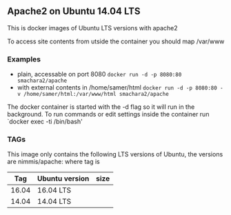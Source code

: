 ## Apache2 on Ubuntu 14.04 LTS

This is docker images of Ubuntu LTS versions with apache2

To access site contents from utside the container you should map /var/www

### Examples

- plain, accessable on port 8080 `docker run -d -p 8080:80 smachara2/apache`
- with external contents in /home/samer/html `docker run -d -p 8080:80 -v /home/samer/html:/var/www/html smachara2/apache`

The docker container is started with the -d flag so it will run in the background. To run commands or edit settings inside
the container run `docker exec -ti <container id> /bin/bash'

### TAGs

This image only contains the following LTS versions of Ubuntu, the versions are
nimmis/apache:<tag> where tag is

| Tag    | Ubuntu version | size |
| ------ | -------------- | ---- |
| 16.04  |  16.04 LTS     |      |
| 14.04  |  14.04 LTS     |      |

